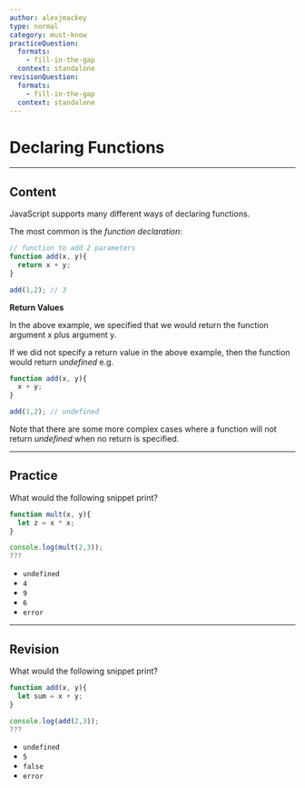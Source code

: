 ```yaml
---
author: alexjmackey
type: normal
category: must-know
practiceQuestion:
  formats:
    - fill-in-the-gap
  context: standalone
revisionQuestion:
  formats:
    - fill-in-the-gap
  context: standalone
---
```


# Declaring Functions


---

## Content

JavaScript supports many different ways of declaring functions.

The most common is the *function declaration*:

```js
// function to add 2 parameters
function add(x, y){
  return x + y;
}

add(1,2); // 3
```

**Return Values**

In the above example, we specified that we would return the function argument x plus argument y.

If we did not specify a return value in the above example, then the function would return *undefined* e.g.

```js
function add(x, y){
  x + y;
}

add(1,2); // undefined
```

Note that there are some more complex cases where a function will not return *undefined* when no return is specified.


---

## Practice

What would the following snippet print?

```js
function mult(x, y){
  let z = x * x;
}

console.log(mult(2,3));
???
```

- `undefined`
- `4`
- `9`
- `6`
- `error`


---

## Revision

What would the following snippet print?

```js
function add(x, y){
  let sum = x + y;
}

console.log(add(2,3));
???
```

- `undefined`
- `5`
- `false`
- `error`
 
